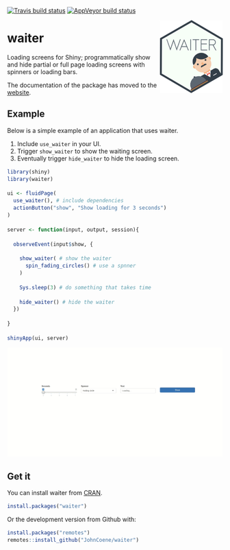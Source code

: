 [![Travis build status](https://travis-ci.org/JohnCoene/waiter.svg?branch=master)](https://travis-ci.org/JohnCoene/waiter)
[![AppVeyor build status](https://ci.appveyor.com/api/projects/status/github/JohnCoene/waiter?branch=master&svg=true)](https://ci.appveyor.com/project/JohnCoene/waiter)

<img src="./man/figures/logo.png" align = "right" height = "170px" />

# waiter

Loading screens for Shiny; programmatically show and hide partial or full page loading screens with spinners or loading bars.

The documentation of the package has moved to the [website](https://waiter.john-coene.com).

## Example

Below is a simple example of an application that uses waiter.

1. Include `use_waiter` in your UI.
2. Trigger `show_waiter` to show the waiting screen.
3. Eventually trigger `hide_waiter` to hide the loading screen.

```r
library(shiny)
library(waiter)

ui <- fluidPage(
  use_waiter(), # include dependencies
  actionButton("show", "Show loading for 3 seconds")
)

server <- function(input, output, session){

  observeEvent(input$show, {

    show_waiter( # show the waiter
      spin_fading_circles() # use a spnner
    )

    Sys.sleep(3) # do something that takes time
    
    hide_waiter() # hide the waiter
  })
  
}

shinyApp(ui, server)
```

![](man/figures//waiter.gif)

## Get it

You can install waiter from [CRAN](https://CRAN.R-project.org/package=waiter).

```r
install.packages("waiter")
```

Or the development version from Github with:

``` r
install.packages("remotes")
remotes::install_github("JohnCoene/waiter")
```
